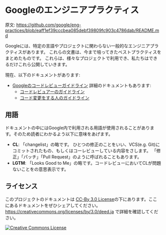 # Googleのエンジニアプラクティス

原文: https://github.com/google/eng-practices/blob/eaff1ef39cccbea085debf39809fc903c4786dab/README.md

Googleには、特定の言語やプロジェクトに関わらない一般的なエンジニアプラクティスがあります。
これらの文書は、今まで培ってきたベストプラクティスをまとめたものです。
これらは、様々なプロジェクトで利用でき、私たちはできるだけこれら公開していきます。

現在、以下のドキュメントがあります:

*   [Googleのコードレビューガイドライン](review/index.md)
    詳細のドキュメントもあります:
    *   [コードレビュアーのガイドライン](review/reviewer/index.md)
    *   [コード変更をする人のガイドライン](review/developer/index.md)

## 用語

ドキュメントの中にはGoogle内で利用される用語が使用されることがあります。そのため読者にわかるよう以下に意味をあげます。

*   **CL**: 「changelist」の略です。
    ひとつの修正のことをいい、VCS(e.g. Git)にコミットされたもの、もしくはコーレビューしている内容をさします。
    「修正」「パッチ」「Pull Request」のように呼ばれることもあります。
*   **LGTM**: 「Looks Good to Me」の略です。コードレビューにおいてCLが問題ないことをの意思表示です。

## ライセンス

このプロジェクトのドキュメントは [CC-By 3.0 License](LICENSE)の下にあります。ここにあるドキュメントをぜひシェアしてください。
<https://creativecommons.org/licenses/by/3.0/deed.ja> で詳細を確認してください。

<a rel="license" href="https://creativecommons.org/licenses/by/3.0/deed.ja"><img alt="Creative Commons License" style="border-width:0" src="https://i.creativecommons.org/l/by/3.0/88x31.png" /></a>
